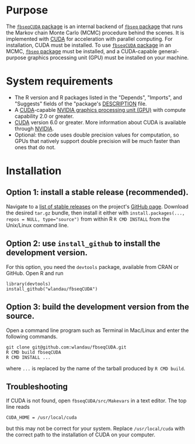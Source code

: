 # Purpose

The [`fbseqCUDA` package](https://github.com/wlandau/fbseqCUDA) is an internal backend of [`fbseq` package](https://github.com/wlandau/fbseq) that runs the Markov chain Monte Carlo (MCMC) procedure behind the scenes. It is implemented with [CUDA](http://www.nvidia.com/object/cuda_home_new.html) for acceleration with parallel computing. For installation, CUDA must be installed. To use [`fbseqCUDA` package](https://github.com/wlandau/fbseqCUDA) in an MCMC, [`fbseq` package](https://github.com/wlandau/fbseq) must be installed, and a CUDA-capable general-purpose graphics processing unit (GPU) must be installed on your machine. 

# System requirements

- The R version and R packages listed in the  "Depends", "Imports", and "Suggests" fields of the "package's [DESCRIPTION](https://github.com/wlandau/fbseqCUDA/blob/master/DESCRIPTION) file.
- A [CUDA](http://www.nvidia.com/object/cuda_home_new.html)-capable [NVIDIA graphics processing unit (GPU)](https://developer.nvidia.com/cuda-gpus) with compute capability 2.0 or greater.
- [CUDA](http://www.nvidia.com/object/cuda_home_new.html) version 6.0 or greater. More information about CUDA is available through [NVIDIA](http://www.nvidia.com/).
- Optional: the code uses double precision values for computation, so GPUs that natively support double precision will be much faster than ones that do not.

# Installation

## Option 1: install a stable release (recommended).

Navigate to a [list of stable releases](https://github.com/wlandau/fbseqCUDA/releases) on the project's [GitHub page](https://github.com/wlandau/fbseqCUDA). Download the desired `tar.gz` bundle, then install it either with `install.packages(..., repos = NULL, type="source")` from within R  `R CMD INSTALL` from the Unix/Linux command line.

## Option 2: use `install_github` to install the development version.

For this option, you need the `devtools` package, available from CRAN or GitHub. Open R and run 

```
library(devtools)
install_github("wlandau/fbseqCUDA")
```

## Option 3: build the development version from the source.

Open a command line program such as Terminal in Mac/Linux and enter the following commands.

```
git clone git@github.com:wlandau/fbseqCUDA.git
R CMD build fbseqCUDA
R CMD INSTALL ...
```

where `...` is replaced by the name of the tarball produced by `R CMD build`. 

## Troubleshooting

If CUDA is not found, open  `fbseqCUDA/src/Makevars` in a text editor. The top line reads

```
CUDA_HOME = /usr/local/cuda
```

but this may not be correct for your system. Replace `/usr/local/cuda` with the correct path to the installation of CUDA on your computer.